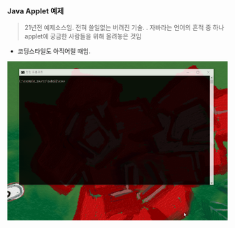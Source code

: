 ### Java Applet 예제

> 21년전 예제소스임. 전혀 쓸일없는 버려진 기술. . 자바라는 언어의 흔적 중 하나 applet에 궁금한 사람들을 위해 올려놓은 것임 

- 코딩스타일도 아직어릴 때임.

![](applet.gif)